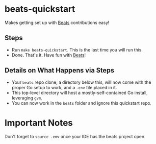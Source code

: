 # beats-quickstart
Makes getting set up with [Beats](https://github.com/elastic/beats) contributions easy!

## Steps
- Run `make beats-quickstart`. This is the last time you will run this.
- Done. That's it. Have fun with [Beats](https://github.com/elastic/beats)!

## Details on What Happens via Steps
- Your `beats` repo clone, a directory below this, will now come with the proper Go setup to work, and a `.env` file placed in it.
- This top-level directory will host a mostly-self-contained Go install, leveraging `gvm`.
- You can now work in the `beats` folder and ignore this quickstart repo. 

# Important Notes
Don't forget to `source .env` once your IDE has the beats project open.